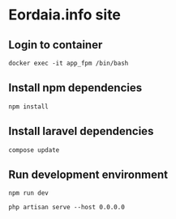 # Eordaia.info site

## Login to container

```
docker exec -it app_fpm /bin/bash
```

## Install npm dependencies

```
npm install
```

## Install laravel dependencies

```
compose update
```

## Run development environment

```
npm run dev
```

```
php artisan serve --host 0.0.0.0
```
